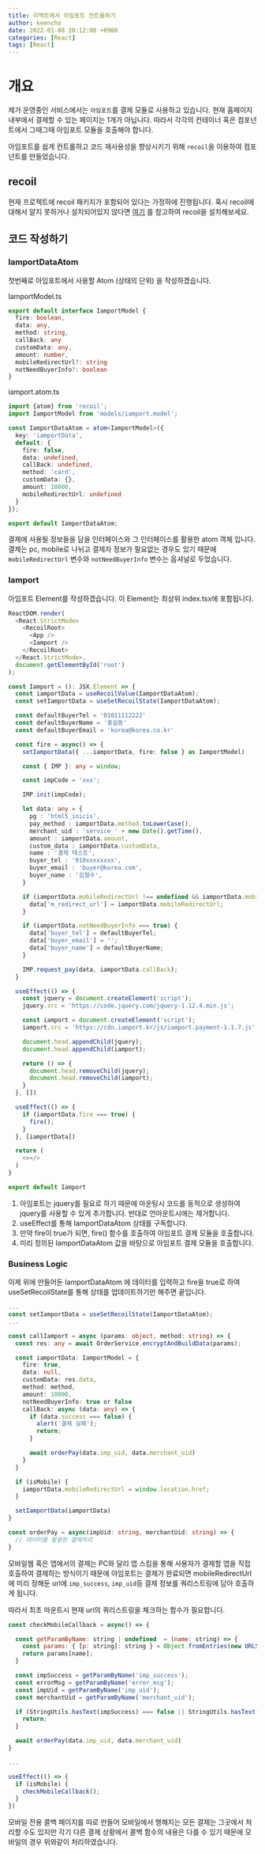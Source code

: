 ```yaml
---
title: 리액트에서 아임포트 컨트롤하기
author: keencho
date: 2022-01-08 20:12:00 +0900
categories: [React]
tags: [React]
---
```


# **개요**
제가 운영중인 서비스에서는 `아임포트`를 결제 모듈로 사용하고 있습니다. 현재 홈페이지 내부에서 결제할 수 있는 페이지는 1개가 아닙니다. 따라서 각각의 컨테이너 혹은 컴포넌트에서 그때그때 아임포트 모듈을 호출해야 합니다.

아임포트를 쉽게 컨트롤하고 코드 재사용성을 향상시키기 위해 `recoil`을 이용하여 컴포넌트를 만들었습니다.

## **recoil**
현재 프로젝트에 recoil 패키지가 포함되어 있다는 가정하에 진행됩니다. 혹시 recoil에 대해서 알지 못하거나 설치되어있지 않다면 [여기](https://recoiljs.org/ko/docs/introduction/installation/) 를 참고하여 recoil을 설치해보세요.

## **코드 작성하기**

### **IamportDataAtom**
첫번째로 아임포트에서 사용할 Atom (상태의 단위) 을 작성하겠습니다.

IamportModel.ts
```typescript
export default interface IamportModel {
  fire: boolean,
  data: any,
  method: string,
  callBack: any
  customData: any,
  amount: number,
  mobileRedirectUrl?: string
  notNeedBuyerInfo?: boolean
}
```

iamport.atom.ts
```typescript
import {atom} from 'recoil';
import IamportModel from 'models/iamport.model';

const IamportDataAtom = atom<IamportModel>({
  key: 'iamportData',
  default: {
    fire: false,
    data: undefined,
    callBack: undefined,
    method: 'card',
    customData: {},
    amount: 10000,
    mobileRedirectUrl: undefined
  }
});

export default IamportDataAtom;
```

결제에 사용될 정보들을 담을 인터페이스와 그 인터페이스를 활용한 atom 객체 입니다. 결제는 pc, mobile로 나뉘고 결제자 정보가 필요없는 경우도 있기 때문에 `mobileRedirectUrl` 변수와 `notNeedBuyerInfo` 변수는 옵셔널로 두었습니다.

### **Iamport**
아임포트 Element를 작성하겠습니다. 이 Element는 최상위 index.tsx에 포함됩니다.

```typescript
ReactDOM.render(
  <React.StrictMode>
    <RecoilRoot>
      <App />
      <Iamport />
    </RecoilRoot>
  </React.StrictMode>,
  document.getElementById('root')
);
```

```typescript
const Iamport = (): JSX.Element => {
  const iamportData = useRecoilValue(IamportDataAtom);
  const setIamportData = useSetRecoilState(IamportDataAtom);

  const defaultBuyerTel = '01011112222'
  const defaultBuyerName = '홍길동'
  const defaultBuyerEmail = 'korea@korea.co.kr'

  const fire = async() => {
    setIamportData({ ...iamportData, fire: false } as IamportModel)

    const { IMP }: any = window;

    const impCode = 'xxx';

    IMP.init(impCode);

    let data: any = {
      pg : 'html5_inicis',
      pay_method : iamportData.method.toLowerCase(),
      merchant_uid : 'service_' + new Date().getTime(),
      amount : iamportData.amount,
      custom_data : iamportData.customData,
      name : '결제 테스트',
      buyer_tel : '010xxxxxxxx',
      buyer_email : 'buyer@korea.com',
      buyer_name : '김철수',
    }

    if (iamportData.mobileRedirectUrl !== undefined && iamportData.mobileRedirectUrl.length !== 0) {
      data['m_redirect_url'] = iamportData.mobileRedirectUrl;
    }

    if (iamportData.notNeedBuyerInfo === true) {
      data['buyer_tel'] = defaultBuyerTel;
      data['buyer_email'] = '';
      data['buyer_name'] = defaultBuyerName;
    }

    IMP.request_pay(data, iamportData.callBack);
  }

  useEffect(() => {
    const jquery = document.createElement('script');
    jquery.src = 'https://code.jquery.com/jquery-1.12.4.min.js';

    const iamport = document.createElement('script');
    iamport.src = 'https://cdn.iamport.kr/js/iamport.payment-1.1.7.js';

    document.head.appendChild(jquery);
    document.head.appendChild(iamport);

    return () => {
      document.head.removeChild(jquery);
      document.head.removeChild(iamport);
    }
  }, [])

  useEffect(() => {
    if (iamportData.fire === true) {
      fire();
    }
  }, [iamportData])

  return (
    <></>
  )
}

export default Iamport
```

1. 아임포트는 jquery를 필요로 하기 때문에 마운팅시 코드를 동적으로 생성하여 jquery를 사용할 수 있게 추가합니다. 반대로 언마운트시에는 제거합니다.
2. useEffect를 통해 IamportDataAtom 상태를 구독합니다.
3. 만약 fire이 true가 되면, fire() 함수를 호출하여 아임포트 결제 모듈을 호출합니다.
4. 미리 정의된 IamportDataAtom 값을 바탕으로 아임포트 결제 모듈을 호출합니다.

### **Business Logic**
이제 위에 만들어둔 IamportDataAtom 에 데이터를 입력하고 fire을 true로 하여 useSetRecoilState를 통해 상태를 업데이트하기만 해주면 끝입니다.

```typescript
...
const setIamportData = useSetRecoilState(IamportDataAtom);
...

const callIamport = async (params: object, method: string) => {
  const res: any = await OrderService.encryptAndBuildData(params);

  const iamportData: IamportModel = {
    fire: true,
    data: null,
    customData: res.data,
    method: method,
    amount: 10000,
    notNeedBuyerInfo: true or false
    callBack: async (data: any) => {
      if (data.success === false) {
        alert('결제 실패');
        return;
      }

      await orderPay(data.imp_uid, data.merchant_uid)
    }
  }

  if (isMobile) {
    iamportData.mobileRedirectUrl = window.location.href;
  }

  setIamportData(iamportData)
}

const orderPay = async(impUid: string, merchantUid: string) => {
  // 데이터를 활용한 결제처리
}
```

모바일웹 혹은 앱에서의 결제는 PC와 달리 앱 스킴을 통해 사용자가 결제할 앱을 직접 호출하여 결제하는 방식이기 때문에 아임포트는 결제가 완료되면 mobileRedirectUrl 에 미리 정해둔 url에 `imp_success`, `imp_uid`등 결제 정보를 쿼리스트링에 담아 호출하게 됩니다.

따라서 최초 마운트시 현재 url의 쿼리스트링을 체크하는 함수가 필요합니다.

```javascript
const checkMobileCallback = async() => {

  const getParamByName: string | undefined  = (name: string) => {
    const params: { [p: string]: string } = Object.fromEntries(new URLSearchParams(window.location.search).entries());
    return params[name];
  }

  const impSuccess = getParamByName('imp_success');
  const errorMsg = getParamByName('error_msg');
  const impUid = getParamByName('imp_uid');
  const merchantUid = getParamByName('merchant_uid');

  if (StringUtils.hasText(impSuccess) === false || StringUtils.hasText(impUid) === false || StringUtils.hasText(merchantUid) === false) {
    return;
  }

  await orderPay(data.imp_uid, data.merchant_uid)
}

...

useEffect(() => {
  if (isMobile) {
    checkMobileCallback();
  }
})

```

모바일 전용 콜백 페이지를 따로 만들어 모바일에서 행해지는 모든 결제는 그곳에서 처리할 수도 있지만 각기 다른 결제 상황에서 콜백 함수의 내용은 다를 수 있기 때문에 모바일의 경우 위와같이 처리하였습니다.
